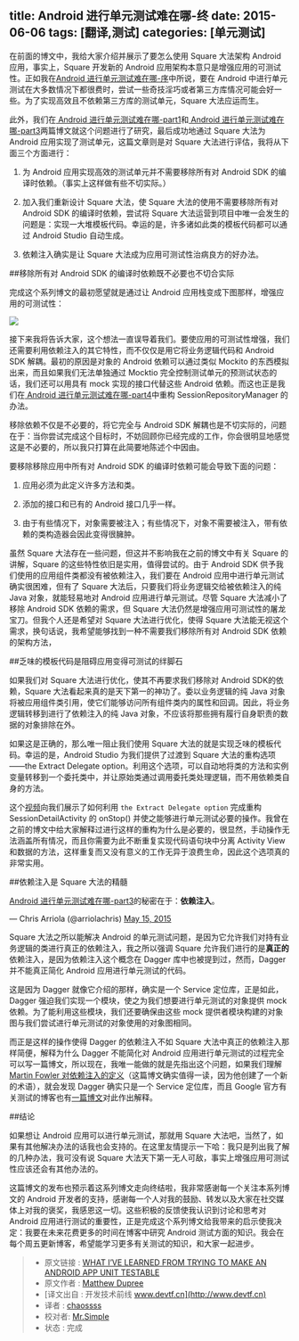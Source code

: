 title: Android 进行单元测试难在哪-终
date: 2015-06-06
tags: [翻译,测试]
categories: [单元测试]
---

在前面的博文中，我给大家介绍并展示了要怎么使用 Square 大法架构 Android 应用，事实上，Square 开发新的 Android 应用架构本意只是增强应用的可测试性。正如我在[Android 进行单元测试难在哪-序](https://github.com/bboyfeiyu/android-tech-frontier/blob/master/issue-8/Android%20%E8%BF%9B%E8%A1%8C%E5%8D%95%E5%85%83%E6%B5%8B%E8%AF%95%E9%9A%BE%E5%9C%A8%E5%93%AA-%E5%BA%8F.md)中所说，要在 Android 中进行单元测试在大多数情况下都很费时，尝试一些奇技淫巧或者第三方库情况可能会好一些。为了实现高效且不依赖第三方库的测试单元，Square 大法应运而生。
<!--more-->
此外，我们在[ Android 进行单元测试难在哪-part1](https://github.com/bboyfeiyu/android-tech-frontier/blob/master/issue-9/Android%E8%BF%9B%E8%A1%8C%E5%8D%95%E5%85%83%E6%B5%8B%E8%AF%95%E9%9A%BE%E5%9C%A8%E5%93%AA-part1.md)和[ Android 进行单元测试难在哪-part3](https://github.com/bboyfeiyu/android-tech-frontier/blob/master/issue-11/Android%E8%BF%9B%E8%A1%8C%E5%8D%95%E5%85%83%E6%B5%8B%E8%AF%95%E9%9A%BE%E5%9C%A8%E5%93%AA-part3.md)两篇博文就这个问题进行了研究，最后成功地通过 Square 大法为 Android 应用实现了测试单元，这篇文章则是对 Square 大法进行评估，我将从下面三个方面进行：

1. 为 Android 应用实现高效的测试单元并不需要移除所有对 Android SDK 的编译时依赖。（事实上这样做有些不切实际。）

2. 加入我们重新设计 Square 大法，使 Square 大法的使用不需要移除所有对 Android SDK 的编译时依赖，尝试将 Square 大法运营到项目中唯一会发生的问题是：实现一大堆模板代码。幸运的是，许多诸如此类的模板代码都可以通过 Android Studio 自动生成。

3. 依赖注入确实是让 Square 大法成为应用可测试性治病良方的好办法。

##移除所有对 Android SDK 的编译时依赖既不必要也不切合实际

完成这个系列博文的最初愿望就是通过让 Android 应用栈变成下图那样，增强应用的可测试性：

![](https://camo.githubusercontent.com/c143440dd1cc02efcde454313ff365c05c8cd4fa/687474703a2f2f69322e77702e636f6d2f7777772e7068696c6f736f70686963616c6861636b65722e636f6d2f77702d636f6e74656e742f75706c6f6164732f323031352f30342f616e64726f6964737461636b2d30322e706e673f726573697a653d323739253243313732)

接下来我将告诉大家，这个想法一直误导着我们。要使应用的可测试性增强，我们还需要利用依赖注入的其它特性，而不仅仅是用它将业务逻辑代码和 Android SDK 解耦。最初的原因是对象的 Android 依赖可以通过类似 Mockito 的东西模拟出来，而且如果我们无法单独通过 Mocktio 完全控制测试单元的预测试状态的话，我们还可以用具有 mock 实现的接口代替这些 Android 依赖。而这也正是我们在[ Android 进行单元测试难在哪-part4](https://github.com/bboyfeiyu/android-tech-frontier/blob/master/issue-12/Android%E8%BF%9B%E8%A1%8C%E5%8D%95%E5%85%83%E6%B5%8B%E8%AF%95%E9%9A%BE%E5%9C%A8%E5%93%AA-part4.md)中重构 SessionRepositoryManager 的办法。

移除依赖不仅是不必要的，将它完全与 Android SDK 解耦也是不切实际的，问题在于：当你尝试完成这个目标时，不妨回顾你已经完成的工作，你会很明显地感觉这是不必要的，所以我只打算在此简要地陈述个中因由。

要移除移除应用中所有对 Android SDK 的编译时依赖可能会导致下面的问题：

1. 应用必须为此定义许多方法和类。

2. 添加的接口和已有的 Android 接口几乎一样。

3. 由于有些情况下，对象需要被注入；有些情况下，对象不需要被注入，带有依赖的类构造器会因此变得很臃肿。

虽然 Square 大法存在一些问题，但这并不影响我在之前的博文中有关 Square 的讲解，Square 的这些特性依旧是实用，值得尝试的。由于 Android SDK 供予我们使用的应用组件类都没有被依赖注入，我们要在 Android 应用中进行单元测试确实很困难，但有了 Square 大法后，只要我们将业务逻辑交给被依赖注入的纯 Java 对象，就能轻易地对 Android 应用进行单元测试。尽管 Square 大法减小了移除 Android SDK 依赖的需求，但 Square 大法仍然是增强应用可测试性的屠龙宝刀。但我个人还是希望对 Square 大法进行优化，使得 Square 大法能无视这个需求，换句话说，我希望能够找到一种不需要我们移除所有对 Android SDK 依赖的架构方法，

##乏味的模板代码是阻碍应用变得可测试的绊脚石

如果我们对 Square 大法进行优化，使其不再要求我们移除对 Android SDK的依赖，Square 大法看起来真的是天下第一的神功了。委以业务逻辑的纯 Java 对象将被应用组件类引用，使它们能够访问所有组件类内的属性和回调。因此，将业务逻辑转移到进行了依赖注入的纯 Java 对象，不应该将那些拥有履行自身职责的数据的对象排除在外。

如果这是正确的，那么唯一阻止我们使用 Square 大法的就是实现乏味的模板代码。幸运的是，Android Studio 为我们提供了过渡到 Square 大法的重构选项——the Extract Delegate option。利用这个选项，可以自动地将类的方法和实例变量转移到一个委托类中，并让原始类通过调用委托类处理逻辑，而不用依赖类自身的方法。

这个[视频](www.youtube.com/embed/N0F7w4wEnQ8)向我们展示了如何利用 `the Extract Delegate option` 完成重构 SessionDetailActivity 的 onStop() 并使之能够进行单元测试必要的操作。我曾在之前的博文中给大家解释过进行这样的重构为什么是必要的，很显然，手动操作无法涵盖所有情况，而且你需要为此不断重复实现代码语句块中分离 Activity View 和数据的方法，这样重复而又没有意义的工作无异于浪费生命，因此这个选项真的非常实用。

##依赖注入是 Square 大法的精髓

[Android 进行单元测试难在哪-part3](https://github.com/bboyfeiyu/android-tech-frontier/blob/master/issue-11/Android%E8%BF%9B%E8%A1%8C%E5%8D%95%E5%85%83%E6%B5%8B%E8%AF%95%E9%9A%BE%E5%9C%A8%E5%93%AA-part3.md)的秘密在于：**依赖注入**。

— Chris Arriola (@arriolachris) [May 15, 2015](https://twitter.com/arriolachris/status/599232312492982273)

Square 大法之所以能解决 Android 的单元测试问题，是因为它允许我们对持有业务逻辑的类进行真正的依赖注入，我之所以强调 Square 允许我们进行的是**真正的**依赖注入，是因为依赖注入这个概念在 Dagger 库中也被提到过，然而，Dagger 并不能真正简化 Android 应用进行单元测试的代码。

这是因为 Dagger 就像它介绍的那样，确实是一个 Service 定位库，正是如此，Dagger 强迫我们实现一个模块，使之为我们想要进行单元测试的对象提供 mock 依赖。为了能利用这些模块，我们还要确保由这些 mock 提供者模块构建的对象图与我们尝试进行单元测试的对象使用的对象图相同。

而正是这样的操作使得 Dagger 的依赖注入不如 Square 大法中真正的依赖注入那样简便，解释为什么 Dagger 不能简化对 Android 应用进行单元测试的过程完全可以写一篇博文，所以现在，我唯一能做的就是先指出这个问题，如果我们理解[ Martin Fowler 对依赖注入的定义](http://martinfowler.com/articles/injection.html#InversionOfControl)（这篇博文确实值得一读，因为他创建了一个新的术语），就会发现 Dagger 确实只是一个 Service 定位库，而且 Google 官方有关测试的博客也有[一篇博文](http://martinfowler.com/articles/injection.html#InversionOfControl)对此作出解释。

##结论

如果想让 Android 应用可以进行单元测试，那就用 Square 大法吧，当然了，如果有其他解决办法的话我也会支持的。在这里友情提示一下哈：我只是列出我了解的几种办法，我可没有说 Square 大法天下第一无人可敌，事实上增强应用可测试性应该还会有其他办法的。

这篇博文的发布也预示着这系列博文走向终结啦，我非常感谢每一个关注本系列博文的 Android 开发者的支持，感谢每一个人对我的鼓励、转发以及大家在社交媒体上对我的褒奖，我感恩这一切。这些积极的反馈使我认识到讨论和思考对 Android 应用进行测试的重要性，正是完成这个系列博文给我带来的启示使我决定：我要在未来花费更多的时间在博客中研究 Android 测试方面的知识。我会在每个周五更新博客，希望能学习更多有关测试的知识，和大家一起进步。

> * 原文链接 : [WHAT I’VE LEARNED FROM TRYING TO MAKE AN ANDROID APP UNIT TESTABLE](http://www.philosophicalhacker.com/2015/05/22/what-ive-learned-from-trying-to-make-an-android-app-unit-testable/)
> * 原文作者 : [Matthew Dupree](http://philosophicalhacker.com/)
> * [译文出自 :  开发技术前线 www.devtf.cn](http://www.devtf.cn)
> * 译者 : [chaossss](https://github.com/chaossss) 
> * 校对者: [Mr.Simple](https://github.com/bboyfeiyu) 
> * 状态 :  完成